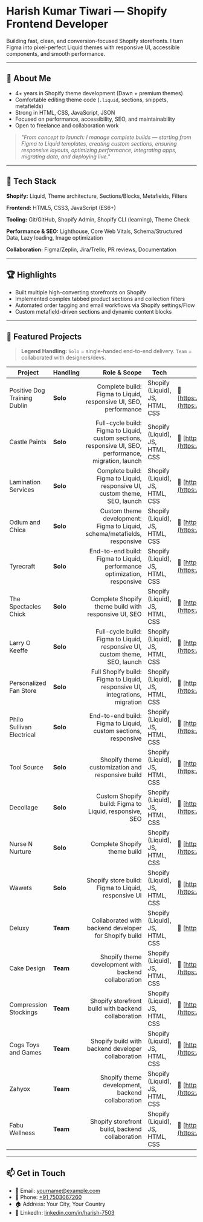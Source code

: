 # Harish Kumar Tiwari — Shopify Frontend Developer

Building fast, clean, and conversion-focused Shopify storefronts. I turn Figma into pixel-perfect Liquid themes with responsive UI, accessible components, and smooth performance.

---

## 👋 About Me

* 4+ years in Shopify theme development (Dawn + premium themes)
* Comfortable editing theme code (`.liquid`, sections, snippets, metafields)
* Strong in HTML, CSS, JavaScript, JSON
* Focused on performance, accessibility, SEO, and maintainability
* Open to freelance and collaboration work

> *"From concept to launch: I manage complete builds — starting from Figma to Liquid templates, creating custom sections, ensuring responsive layouts, optimizing performance, integrating apps, migrating data, and deploying live."*

---

## 🧰 Tech Stack

**Shopify:** Liquid, Theme architecture, Sections/Blocks, Metafields, Filters

**Frontend:** HTML5, CSS3, JavaScript (ES6+)

**Tooling:** Git/GitHub, Shopify Admin, Shopify CLI (learning), Theme Check

**Performance & SEO:** Lighthouse, Core Web Vitals, Schema/Structured Data, Lazy loading, Image optimization

**Collaboration:** Figma/Zeplin, Jira/Trello, PR reviews, Documentation

---

## 🏆 Highlights

* Built multiple high-converting storefronts on Shopify
* Implemented complex tabbed product sections and collection filters
* Automated order tagging and email workflows via Shopify settings/Flow
* Custom metafield-driven sections and dynamic content blocks

---

## 🚀 Featured Projects

> **Legend**
> **Handling:** `Solo` = single-handed end-to-end delivery. `Team` = collaborated with designers/devs.

| Project                      | Handling |                                                                                           Role & Scope | Tech                            | Live                                                                                | Highlights             |
| ---------------------------- | -------- | -----------------------------------------------------------------------------------------------------: | ------------------------------- | ----------------------------------------------------------------------------------- | ---------------------- |
| Positive Dog Training Dublin | **Solo** |                                       Complete build: Figma to Liquid, responsive UI, SEO, performance | Shopify (Liquid), JS, HTML, CSS | 🔗 [https://positivedogtrainingdublin.com/](https://positivedogtrainingdublin.com/) | Complete solo delivery |
| Castle Paints                | **Solo** | Full-cycle build: Figma to Liquid, custom sections, responsive UI, SEO, performance, migration, launch | Shopify (Liquid), JS, HTML, CSS | 🔗 [https://castlepaints.ie/](https://castlepaints.ie/)                             | Complete solo delivery |
| Lamination Services          | **Solo** |                              Complete build: Figma to Liquid, responsive UI, custom theme, SEO, launch | Shopify (Liquid), JS, HTML, CSS | 🔗 [https://laminationservices.ie/](https://laminationservices.ie/)                 | Complete solo delivery |
| Odlum and Chica              | **Solo** |                               Custom theme development: Figma to Liquid, schema/metafields, responsive | Shopify (Liquid), JS, HTML, CSS | 🔗 [https://odlumandchica.com/](https://odlumandchica.com/)                         | Complete solo delivery |
| Tyrecraft                    | **Solo** |                                End-to-end build: Figma to Liquid, performance optimization, responsive | Shopify (Liquid), JS, HTML, CSS | 🔗 [https://tyrecraft.ie/](https://tyrecraft.ie/)                                   | Complete solo delivery |
| The Spectacles Chick         | **Solo** |                                                   Complete Shopify theme build with responsive UI, SEO | Shopify (Liquid), JS, HTML, CSS | 🔗 [https://thespectacleschick.ie/](https://thespectacleschick.ie/)                 | Complete solo delivery |
| Larry O Keeffe               | **Solo** |                            Full-cycle build: Figma to Liquid, responsive UI, custom theme, SEO, launch | Shopify (Liquid), JS, HTML, CSS | 🔗 [https://larryokeeffe.com/](https://larryokeeffe.com/)                           | Complete solo delivery |
| Personalized Fan Store       | **Solo** |                            Full Shopify build: Figma to Liquid, responsive UI, integrations, migration | Shopify (Liquid), JS, HTML, CSS | 🔗 [https://personalizedfanstore.com/](https://personalizedfanstore.com/)           | Complete solo delivery |
| Philo Sullivan Electrical    | **Solo** |                                         End-to-end build: Figma to Liquid, custom sections, responsive | Shopify (Liquid), JS, HTML, CSS | 🔗 [https://philosullivanelectrical.ie/](https://philosullivanelectrical.ie/)       | Complete solo delivery |
| Tool Source                  | **Solo** |                                                       Shopify theme customization and responsive build | Shopify (Liquid), JS, HTML, CSS | 🔗 [https://www.toolsource.ie/](https://www.toolsource.ie/)                         | Complete solo delivery |
| Decollage                    | **Solo** |                                                 Custom Shopify build: Figma to Liquid, responsive, SEO | Shopify (Liquid), JS, HTML, CSS | 🔗 [https://www.decollage.ie/](https://www.decollage.ie/)                           | Complete solo delivery |
| Nurse N Nurture              | **Solo** |                                                                           Complete Shopify theme build | Shopify (Liquid), JS, HTML, CSS | 🔗 [https://www.nursennurture.com/](https://www.nursennurture.com/)                 | Complete solo delivery |
| Wawets                       | **Solo** |                                                    Shopify store build: Figma to Liquid, responsive UI | Shopify (Liquid), JS, HTML, CSS | 🔗 [https://wawets.com/](https://wawets.com/)                                       | Complete solo delivery |
| Deluxy                       | **Team** |                                                  Collaborated with backend developer for Shopify build | Shopify (Liquid), JS, HTML, CSS | 🔗 [https://deluxy.it/](https://deluxy.it/)                                         | Team collaboration     |
| Cake Design                  | **Team** |                                                   Shopify theme development with backend collaboration | Shopify (Liquid), JS, HTML, CSS | 🔗 [https://cakedesign.me/](https://cakedesign.me/)                                 | Team collaboration     |
| Compression Stockings        | **Team** |                                                    Shopify storefront build with backend collaboration | Shopify (Liquid), JS, HTML, CSS | 🔗 [https://compressionstockings.com](https://compressionstockings.com)             | Team collaboration     |
| Cogs Toys and Games          | **Team** |                                                     Shopify build with backend developer collaboration | Shopify (Liquid), JS, HTML, CSS | 🔗 [https://cogstoysandgames.ie](https://cogstoysandgames.ie)                       | Team collaboration     |
| Zahyox                       | **Team** |                                                       Shopify theme development, backend collaboration | Shopify (Liquid), JS, HTML, CSS | 🔗 [https://zahyox.com](https://zahyox.com)                                         | Team collaboration     |
| Fabu Wellness                | **Team** |                                                        Shopify storefront build, backend collaboration | Shopify (Liquid), JS, HTML, CSS | 🔗 [https://fabuwellness.com/](https://fabuwellness.com/)                           | Team collaboration     |

---

## 📫 Get in Touch

* 📧 Email: [yourname@example.com](mailto:yourname@example.com)
* 📱 Phone: [+91 7503067260](tel:+917503067260)
* 🏠 Address: Your City, Your Country
* 💼 LinkedIn: [linkedin.com/in/harish-7503](https://www.linkedin.com/in/harish-7503)
